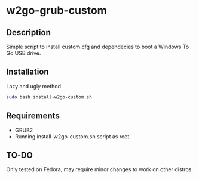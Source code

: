 # w2go-grub-custom

## Description

Simple script to install custom.cfg and dependecies to boot a Windows To Go
USB drive.

## Installation

Lazy and ugly method

```sh
sudo bash install-w2go-custom.sh
```

## Requirements

- GRUB2
- Running install-w2go-custom.sh script as root.

## TO-DO

Only tested on Fedora, may require minor changes to work on other distros.
